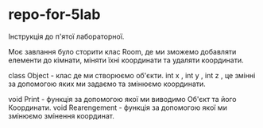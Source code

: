 # repo-for-5lab
Інструкція до п'ятої лабораторної.

Моє завлання було сторити клас Room, де ми зможемо добавляти елементи до кімнати, міняти їхні координати та удаляти координати.
 
 class Object - клас де ми створюємо об'єкти.
 int x ,
 int y , 
 int z , це змінні за допомогою яких ми задаємо та змінюємо координати.

void Print - функція за допомогою якої ми виводимо Об'єкт та його Координати.
void Rearengement - функція за допомогою якої ми змінюємо змінення координат.
